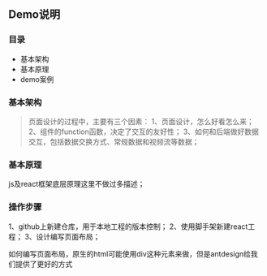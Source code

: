 ## Demo说明
### 目录
* 基本架构
* 基本原理
* demo案例


### 基本架构
>页面设计的过程中，主要有三个因素：
1、页面设计，怎么好看怎么来；
2、组件的function函数，决定了交互的友好性；
3、如何和后端做好数据交互，包括数据交换方式、常规数据和视频流等数据；

### 基本原理
js及react框架底层原理这里不做过多描述；

### 操作步骤
1、github上新建仓库，用于本地工程的版本控制；
2、使用脚手架新建react工程；
3、设计编写页面布局；

如何编写页面布局，原生的html可能使用div这种元素来做，但是antdesign给我们提供了更好的方式


